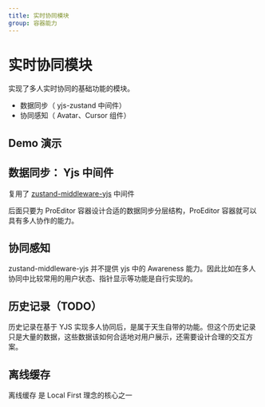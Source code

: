 ```yaml
---
title: 实时协同模块
group: 容器能力
---
```


# 实时协同模块

实现了多人实时协同的基础功能的模块。

- 数据同步（ yjs-zustand 中间件）
- 协同感知（ Avatar、Cursor 组件）

## Demo 演示

<code src="./demos/realtimeCollaboration/demo.tsx"></code>

## 数据同步： Yjs 中间件

复用了 [zustand-middleware-yjs](https://github.com/joebobmiles/zustand-middleware-yjs) 中间件

后面只要为 ProEditor 容器设计合适的数据同步分层结构，ProEditor 容器就可以具有多人协作的能力。

## 协同感知

zustand-middleware-yjs 并不提供 yjs 中的 Awareness 能力。因此比如在多人协同中比较常用的用户状态、指针显示等功能是自行实现的。

## 历史记录（TODO）

历史记录在基于 YJS 实现多人协同后，是属于天生自带的功能。但这个历史记录只是大量的数据，这些数据该如何合适地对用户展示，还需要设计合理的交互方案。

## 离线缓存

离线缓存 是 Local First 理念的核心之一
